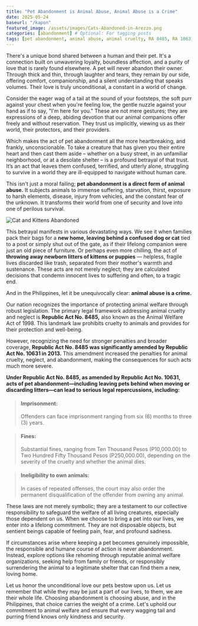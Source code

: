 ```yaml
---
title: "Pet Abandonment is Animal Abuse, Animal Abuse is a Crime"
date: 2025-05-24
baseurl: "/kapon" 
featured_image: /assets/images/Cats-Abandoned-in-Arezzo.png
categories: [abandonment] # Optional: For tagging posts
tags: [pet abandonment, animal abuse, animal cruelty, RA 8485, RA 10631] # Optional: More specific keywords
---
```

There's a unique bond shared between a human and their pet. It's a connection built on unwavering loyalty, boundless affection, and a purity of love that is rarely found elsewhere. A pet will never abandon their owner. Through thick and thin, through laughter and tears, they remain by our side, offering comfort, companionship, and a silent understanding that speaks volumes. Their love is truly unconditional, a constant in a world of change.

Consider the eager wag of a tail at the sound of your footsteps, the soft purr against your chest when you're feeling low, the gentle nuzzle against your hand as if to say, "I'm here for you." These are not mere gestures; they are expressions of a deep, abiding devotion that our animal companions offer freely and without reservation. They trust us implicitly, viewing us as their world, their protectors, and their providers.

Which makes the act of pet abandonment all the more heartbreaking, and frankly, unconscionable. To take a creature that has given you their entire heart and then cast them aside – whether on a busy street, in an unfamiliar neighborhood, or at a desolate shelter – is a profound betrayal of that trust. It’s an act that leaves them confused, terrified, and utterly alone, struggling to survive in a world they are ill-equipped to navigate without human care.

This isn't just a moral failing; **pet abandonment is a direct form of animal abuse.** It subjects animals to immense suffering, starvation, thirst, exposure to harsh elements, disease, injury from vehicles, and the constant fear of the unknown. It transforms their world from one of security and love into one of perilous survival.

![Cat and Kittens Abandoned](/assets/images/Cats-Abandoned-in-Arezzo.png)

This betrayal manifests in various devastating ways. We see it when families pack their bags for a **new home, leaving behind a confused dog or cat** tied to a post or simply shut out of the gate, as if their lifelong companion were just an old piece of furniture. Or perhaps even more chilling, the act of **throwing away newborn litters of kittens or puppies** — helpless, fragile lives discarded like trash, separated from their mother's warmth and sustenance. These acts are not merely neglect; they are calculated decisions that condemn innocent lives to suffering and often, to a tragic end.

And in the Philippines, let it be unequivocally clear: **animal abuse is a crime.**

Our nation recognizes the importance of protecting animal welfare through robust legislation. The primary legal framework addressing animal cruelty and neglect is **Republic Act No. 8485,** also known as the Animal Welfare Act of 1998. This landmark law prohibits cruelty to animals and provides for their protection and well-being.

However, recognizing the need for stronger penalties and broader coverage, **Republic Act No. 8485 was significantly amended by Republic Act No. 10631 in 2013.** This amendment increased the penalties for animal cruelty, neglect, and abandonment, making the consequences for such acts much more severe.

**Under Republic Act No. 8485, as amended by Republic Act No. 10631, acts of pet abandonment—including leaving pets behind when moving or discarding litters—can lead to serious legal repercussions, including:**

> #### Imprisonment: 
> Offenders can face imprisonment ranging from six (6) months to three (3) years.

> #### Fines: 
> Substantial fines, ranging from Ten Thousand Pesos (P10,000.00) to Two Hundred Fifty Thousand Pesos (P250,000.00), depending on the severity of the cruelty and whether the animal dies.

> #### Ineligibility to own animals: 
> In cases of repeated offenses, the court may also order the permanent disqualification of the offender from owning any animal.

These laws are not merely symbolic; they are a testament to our collective responsibility to safeguard the welfare of all living creatures, especially those dependent on us. When we choose to bring a pet into our lives, we enter into a lifelong commitment. They are not disposable objects, but sentient beings capable of feeling pain, fear, and profound sadness.

If circumstances arise where keeping a pet becomes genuinely impossible, the responsible and humane course of action is never abandonment. Instead, explore options like rehoming through reputable animal welfare organizations, seeking help from family or friends, or responsibly surrendering the animal to a legitimate shelter that can find them a new, loving home.

Let us honor the unconditional love our pets bestow upon us. Let us remember that while they may be just a part of our lives, to them, we are their whole life. Choosing abandonment is choosing abuse, and in the Philippines, that choice carries the weight of a crime. Let's uphold our commitment to animal welfare and ensure that every wagging tail and purring friend knows only kindness and security.
